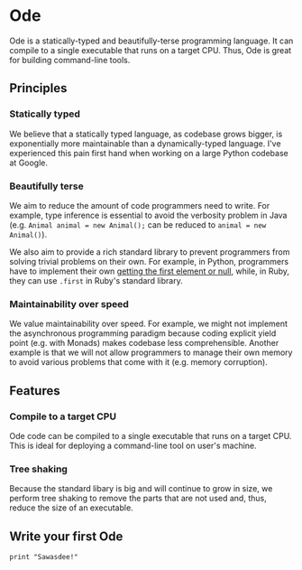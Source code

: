 Ode
=======

Ode is a statically-typed and beautifully-terse programming language. It can compile to a single executable that runs on a target CPU. Thus, Ode is great for building command-line tools.


Principles
-----------

### Statically typed

We believe that a statically typed language, as codebase grows bigger, is exponentially more maintainable than a dynamically-typed language. I've experienced this pain first hand when working on a large Python codebase at Google.

### Beautifully terse

We aim to reduce the amount of code programmers need to write. For example, type inference is essential to avoid the verbosity problem in Java (e.g. `Animal animal = new Animal();` can be reduced to `animal = new Animal()`).

We also aim to provide a rich standard library to prevent programmers from solving trivial problems on their own. For example, in Python, programmers have to implement their own [getting the first element or null](https://stackoverflow.com/questions/363944/python-idiom-to-return-first-item-or-none), while, in Ruby, they can use `.first` in Ruby's standard library.

### Maintainability over speed

We value maintainability over speed. For example, we might not implement the asynchronous programming paradigm because coding explicit yield point (e.g. with Monads) makes codebase less comprehensible. Another example is that we will not allow programmers to manage their own memory to avoid various problems that come with it (e.g. memory corruption).


Features
---------

### Compile to a target CPU

Ode code can be compiled to a single executable that runs on a target CPU. This is ideal for deploying a command-line tool on user's machine.

### Tree shaking

Because the standard libary is big and will continue to grow in size, we perform tree shaking to remove the parts that are not used and, thus, reduce the size of an executable.


Write your first Ode
---------------------

```
print "Sawasdee!"
```
